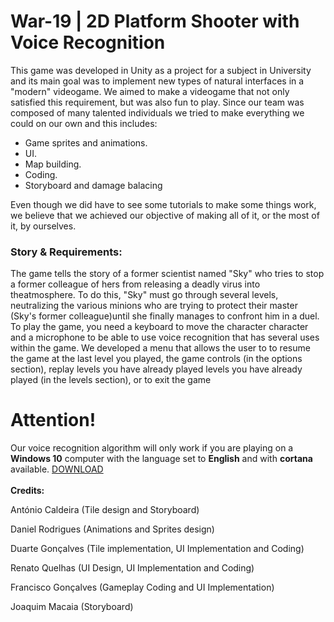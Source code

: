 # War-19 | 2D Platform Shooter with Voice Recognition
This game was developed in Unity as a project for a subject in University and its main goal was to implement new types of natural interfaces in a "modern" videogame. We aimed to make a videogame that not only satisfied this requirement, but was also fun to play. 
Since our team was composed of many talented individuals we tried to make everything we could on our own and this includes:
- Game sprites and animations.
- UI.
- Map building.
- Coding.
- Storyboard and damage balacing

Even though we did have to see some tutorials to make some things work, we believe that we achieved our objective of making all of it, or the most of it, by ourselves.

<h3>Story & Requirements:</h3>
The game tells the story of a former scientist named "Sky" who tries to stop a former colleague of hers from releasing a deadly virus into theatmosphere. To do this, "Sky" must go through several levels, neutralizing the various minions who are trying to protect their master (Sky's former colleague)until she finally manages to confront him in a duel. To play the game, you need a keyboard to move the character character and a microphone to be able to use voice recognition that has several uses within the game.
We developed a menu that allows the user to
to resume the game at the last level you played, the game controls (in the options section), replay levels you have already played levels you have already played (in the levels section), or to exit the game


<h1>Attention!</h1>
Our voice recognition algorithm will only work if you are playing on a <b>Windows 10</b> computer with the language set to <b>English</b> and with <b>cortana</b> available.
<a href="https://github.com/RainyPT/War-19/raw/main/Build.rar">DOWNLOAD</a>
<br/>
<br/>
<b>Credits:</b>
<p>António Caldeira (Tile design and Storyboard) </p>
<p>Daniel Rodrigues (Animations and Sprites design)</p>
<p>Duarte Gonçalves (Tile implementation, UI Implementation and Coding)</p>
<p>Renato Quelhas (UI Design, UI Implementation and Coding)</p>
<p>Francisco Gonçalves (Gameplay Coding and UI Implementation)</p>
<p>Joaquim Macaia (Storyboard)</p>
